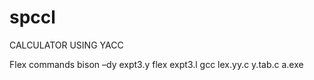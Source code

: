 # spccl
CALCULATOR USING YACC

Flex commands
bison –dy expt3.y
flex expt3.l
gcc lex.yy.c y.tab.c
a.exe

